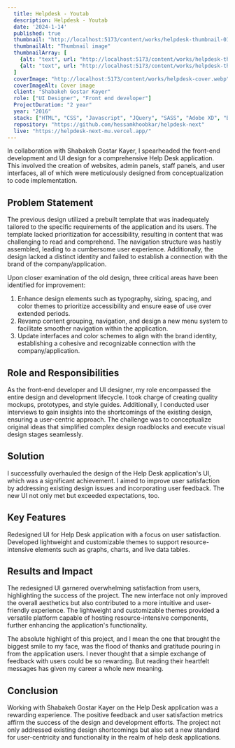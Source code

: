 ```yaml
---
  title: Helpdesk - Youtab
  description: Helpdesk - Youtab
  date: '2024-1-14'
  published: true
  thumbnail: "http://localhost:5173/content/works/helpdesk-thumbnail-01.webp"
  thumbnailAlt: "Thumbnail image"
  thumbnailArray: [
    {alt: "text", url: "http://localhost:5173/content/works/helpdesk-thumbnail-02.webp"},
    {alt: "text", url: "http://localhost:5173/content/works/helpdesk-thumbnail-03.webp"},
  ]
  coverImage: "http://localhost:5173/content/works/helpdesk-cover.webp"
  coverImageAlt: Cover image
  client: "Shabakeh Gostar Kayer"
  role: ["UI Designer", "Front end developer"]
  ProjectDuration: "2 year"
  year: "2016"
  stack: ["HTML", "CSS", "Javascript", "JQuery", "SASS", "Adobe XD", "Bootstrap"]
  repository: "https://github.com/hessamkhoobkar/helpdesk-next"
  live: "https://helpdesk-next-mu.vercel.app/"
---
```


In collaboration with Shabakeh Gostar Kayer, I spearheaded the front-end development and UI design for a comprehensive Help Desk application. This involved the creation of websites, admin panels, staff panels, and user interfaces, all of which were meticulously designed from conceptualization to code implementation.

## Problem Statement

The previous design utilized a prebuilt template that was inadequately tailored to the specific requirements of the application and its users. The template lacked prioritization for accessibility, resulting in content that was challenging to read and comprehend. The navigation structure was hastily assembled, leading to a cumbersome user experience. Additionally, the design lacked a distinct identity and failed to establish a connection with the brand of the company/application.

Upon closer examination of the old design, three critical areas have been identified for improvement:

1. Enhance design elements such as typography, sizing, spacing, and color themes to prioritize accessibility and ensure ease of use over extended periods.
2. Revamp content grouping, navigation, and design a new menu system to facilitate smoother navigation within the application.
3. Update interfaces and color schemes to align with the brand identity, establishing a cohesive and recognizable connection with the company/application.

## Role and Responsibilities

As the front-end developer and UI designer, my role encompassed the entire design and development lifecycle. I took charge of creating quality mockups, prototypes, and style guides. Additionally, I conducted user interviews to gain insights into the shortcomings of the existing design, ensuring a user-centric approach. The challenge was to conceptualize original ideas that simplified complex design roadblocks and execute visual design stages seamlessly.

## Solution

I successfully overhauled the design of the Help Desk application's UI, which was a significant achievement. I aimed to improve user satisfaction by addressing existing design issues and incorporating user feedback. The new UI not only met but exceeded expectations, too.

## Key Features

Redesigned UI for Help Desk application with a focus on user satisfaction.
Developed lightweight and customizable themes to support resource-intensive elements such as graphs, charts, and live data tables.

## Results and Impact

The redesigned UI garnered overwhelming satisfaction from users, highlighting the success of the project. The new interface not only improved the overall aesthetics but also contributed to a more intuitive and user-friendly experience. The lightweight and customizable themes provided a versatile platform capable of hosting resource-intensive components, further enhancing the application's functionality.

The absolute highlight of this project, and I mean the one that brought the biggest smile to my face, was the flood of thanks and gratitude pouring in from the application users. I never thought that a simple exchange of feedback with users could be so rewarding. But reading their heartfelt messages has given my career a whole new meaning.

## Conclusion

Working with Shabakeh Gostar Kayer on the Help Desk application was a rewarding experience. The positive feedback and user satisfaction metrics affirm the success of the design and development efforts. The project not only addressed existing design shortcomings but also set a new standard for user-centricity and functionality in the realm of help desk applications.
